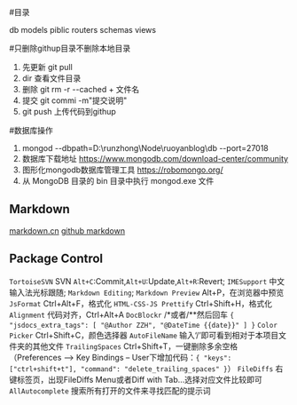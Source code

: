 #目录

db
models
piblic
routers
schemas
views

#只删除githup目录不删除本地目录  
1. 先更新 git pull
2. dir 查看文件目录
3. 删除 git rm -r --cached + 文件名
4. 提交 git commi -m"提交说明"
5. git push 上传代码到githup

#数据库操作
1. mongod --dbpath=D:\runzhong\Node\ruoyanblog\db --port=27018
2. 数据库下载地址 https://www.mongodb.com/download-center/community
3. 图形化mongodb数据库管理工具  https://robomongo.org/
4. 从 MongoDB 目录的 bin 目录中执行 mongod.exe 文件

## Markdown
[markdown.cn](http://www.markdown.cn/)
[github markdown](https://guides.github.com/features/mastering-markdown/)

## Package Control
`TortoiseSVN` SVN `Alt+C`:Commit,`Alt+U`:Update,`Alt+R`:Revert;
`IMESupport` 中文输入法光标跟随;
`Markdown Editing`;
`Markdown Preview` Alt+P，在浏览器中预览
`JsFormat` Ctrl+Alt+F，格式化
`HTML-CSS-JS Prettify` Ctrl+Shift+H，格式化
`Alignment` 代码对齐，Ctrl+Alt+A
`DocBlockr` /*或者/**然后回车
    ```
    {
        "jsdocs_extra_tags": [
            "@Author ZZH",
            "@DateTime {{date}}"
        ]
    }
    ```
`Color​Picker` Ctrl+Shift+C，颜色选择器
`AutoFileName` 输入‘/’即可看到相对于本项目文件夹的其他文件
`TrailingSpaces` Ctrl+Shift+T，一键删除多余空格（Preferences --> Key Bindings – User下增加代码：`{ "keys": ["ctrl+shift+t"], "command": "delete_trailing_spaces" }`）
`FileDiffs` 右键标签页，出现FileDiffs Menu或者Diff with Tab…选择对应文件比较即可
`AllAutocomplete` 搜索所有打开的文件来寻找匹配的提示词
